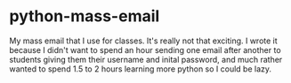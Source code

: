 python-mass-email
=================

My mass email that I use for classes.
It's really not that exciting.
I wrote it because I didn't want to spend an hour sending one email after another to students giving them their username and inital password, and much rather wanted to spend 1.5 to 2 hours learning more python so I could be lazy.
